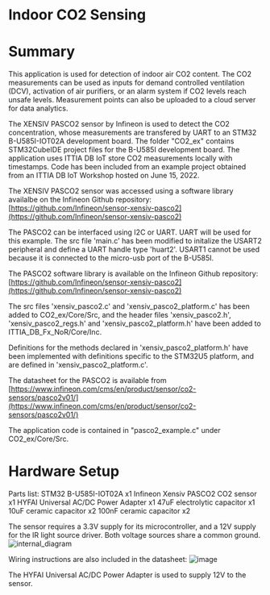 # Indoor CO2 Sensing

# Summary

This application is used for detection of indoor air CO2 content. The CO2 measurements can be used as inputs for demand controlled ventilation (DCV), activation of air purifiers, or an alarm system if CO2 levels reach unsafe levels. Measurement points can also be uploaded to a cloud server for data analytics.

The XENSIV PASCO2 sensor by Infineon is used to detect the CO2 concentration, whose measurements are transfered by UART to an STM32 B-U585I-IOT02A development board. The folder "CO2_ex" contains STM32CubeIDE project files for the B-U585I development board. The application uses ITTIA DB IoT store CO2 measurements locally with timestamps. Code has been included from an example project obtained from an ITTIA DB IoT Workshop hosted on June 15, 2022.

The XENSIV PASCO2 sensor was accessed using a software library availalbe on the Infineon Github repository:
[https://github.com/Infineon/sensor-xensiv-pasco2](https://github.com/Infineon/sensor-xensiv-pasco2)

The PASCO2 can be interfaced using I2C or UART. UART will be used for this example. The src file 'main.c' has been modified to initalize the USART2 peripheral and define a UART handle type 'huart2'. USART1 cannot be used because it is connected to the micro-usb port of the B-U585I.

The PASCO2 software library is available on the Infineon Github repository:
[https://github.com/Infineon/sensor-xensiv-pasco2](https://github.com/Infineon/sensor-xensiv-pasco2)

The src files 'xensiv_pasco2.c' and 'xensiv_pasco2_platform.c' has been added to CO2_ex/Core/Src, and the header files 'xensiv_pasco2.h', 'xensiv_pasco2_regs.h' and 'xensiv_pasco2_platform.h' have been added to ITTIA_DB_Fx_NoR/Core/Inc.

Definitions for the methods declared in 'xensiv_pasco2_platform.h' have been implemented with definitions specific to the STM32U5 platform, and are defined in 'xensiv_pasco2_platform.c'.

The datasheet for the PASCO2 is available from [https://www.infineon.com/cms/en/product/sensor/co2-sensors/pasco2v01/](https://www.infineon.com/cms/en/product/sensor/co2-sensors/pasco2v01/)

The application code is contained in "pasco2_example.c" under CO2_ex/Core/Src.

# Hardware Setup

Parts list: STM32 B-U585I-IOT02A x1
Infineon Xensiv PASCO2 CO2 sensor x1
HYFAI Universal AC/DC Power Adapter x1
47uF electrolytic capacitor x1
10uF ceramic capacitor x2
100nF ceramic capacitor x2

The sensor requires a 3.3V supply for its microcontroller, and a 12V supply for the IR light source driver. Both voltage sources share a common ground.
 ![internal_diagram](https://user-images.githubusercontent.com/76540445/189276004-33408bd3-8a63-42dd-a08c-f0691aa2c0a3.PNG)
 
Wiring instructions are also included in the datasheet:
![image](https://user-images.githubusercontent.com/76540445/189276868-cf4ef7b2-ba99-4a4c-9e0b-459334d7ff51.png)

The HYFAI Universal AC/DC Power Adapter is used to supply 12V to the sensor.
